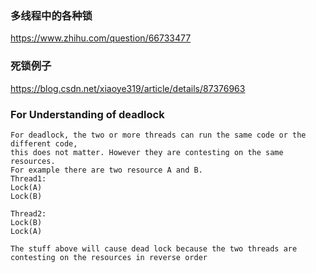 ### 多线程中的各种锁

https://www.zhihu.com/question/66733477


### 死锁例子

https://blog.csdn.net/xiaoye319/article/details/87376963

### For Understanding of deadlock

```
For deadlock, the two or more threads can run the same code or the different code,
this does not matter. However they are contesting on the same resources.
For example there are two resource A and B.
Thread1:
Lock(A)
Lock(B)

Thread2:
Lock(B)
Lock(A)

The stuff above will cause dead lock because the two threads are contesting on the resources in reverse order
```
